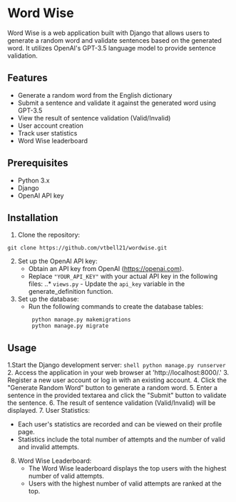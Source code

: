 # Word Wise

Word Wise is a web application built with Django that allows users to generate a random word and validate sentences based on the generated word. It utilizes OpenAI's GPT-3.5 language model to provide sentence validation.

## Features

- Generate a random word from the English dictionary
- Submit a sentence and validate it against the generated word using GPT-3.5
- View the result of sentence validation (Valid/Invalid)
- User account creation
- Track user statistics
- Word Wise leaderboard

## Prerequisites

- Python 3.x
- Django
- OpenAI API key

## Installation

1. Clone the repository:
```shell
git clone https://github.com/vtbell21/wordwise.git
```
2. Set up the OpenAI API key:
   * Obtain an API key from OpenAI (https://openai.com).
   * Replace `"YOUR_API_KEY"` with your actual API key in the following files:
       ..* `views.py` - Update the `api_key` variable in the generate_definition function.
3. Set up the database:
   * Run the following commands to create the database tables:
     ```shell
      python manage.py makemigrations
      python manage.py migrate
      ```
## Usage 

1.Start the Django development server:
     ```shell
      python manage.py runserver
      ```
2. Access the application in your web browser at 'http://localhost:8000/.'
3. Register a new user account or log in with an existing account.
4. Click the "Generate Random Word" button to generate a random word.
5. Enter a sentence in the provided textarea and click the "Submit" button to validate the sentence.
6. The result of sentence validation (Valid/Invalid) will be displayed.
7. User Statistics:
   * Each user's statistics are recorded and can be viewed on their profile page.
   * Statistics include the total number of attempts and the number of valid and invalid attempts.
8. Word Wise Leaderboard:
   * The Word Wise leaderboard displays the top users with the highest number of valid attempts.
   * Users with the highest number of valid attempts are ranked at the top.
